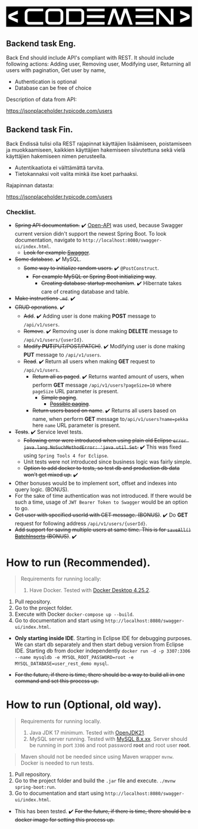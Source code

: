 
<p align="center">
    <img id="codemen" src="codemen.png">
</p>

## Backend task Eng.

Back End should include API's compliant with REST. It should include following actions:
Adding user,
Removing user,
Modifying user,
Returning all users with pagination, 
Get user by name,

- Authentication is optional
- Database can be free of choice

Description of data from API:

https://jsonplaceholder.typicode.com/users

## Backend task Fin.

Back Endissä tulisi olla REST rajapinnat käyttäjien lisäämiseen, poistamiseen ja muokkaamiseen, kaikkien käyttäjien hakemiseen siivutettuna sekä vielä käyttäjien hakemiseen nimen perusteella.

- Autentikaatiota ei välttämättä tarvita.
- Tietokannaksi voit valita minkä itse koet parhaaksi.

Rajapinnan datasta:

https://jsonplaceholder.typicode.com/users

### Checklist.

- ~~Spring API documentation.~~ ✔️
[Open-API](https://springdoc.org/#getting-started) was used, because Swagger current version didn't support the newest Spring Boot. To look documentation, navigate to `http://localhost:8080/swagger-ui/index.html`.
    - ~~Look for example [Swagger](https://www.baeldung.com/swagger-2-documentation-for-spring-rest-api)~~.
- ~~Some database~~. ✔️
MySQL.
    - ~~Some way to initialize random users.~~ ✔️
    `@PostConstruct`.
        - ~~For example MySQL or Spring Boot initializing way~~.
            - ~~Creating database startup mechanism~~. ✔️
            Hibernate takes care of creating database and table. 
- ~~Make instructions `.md`~~. ✔️
- ~~CRUD operations~~. ✔️
    - ~~Add~~. ✔️ 
    Adding user is done making **POST** message to `/api/v1/users`.
    - ~~Remove~~. ✔️ 
    Removing user is done making **DELETE** message to `/api/v1/users/{userId}`.
    - ~~Modify **PUT**(PUT/POST/PATCH)~~. ✔️ 
    Modifying user is done making **PUT** message to `/api/v1/users`.
    - ~~Read~~. ✔️ 
    Return all users when making **GET** request to `/api/v1/users`.
        - ~~Return all as paged~~. ✔️
        Returns wanted amount of users, when perform **GET** message `/api/v1/users?pageSize=10` where `pageSize` URL parameter is present.
            - ~~Simple paging~~.
                - ~~[Possible paging](https://docs.spring.io/spring-data/rest/docs/2.0.0.M1/reference/html/paging-chapter.html)~~.
        - ~~Return users based on name~~. ✔️
        Returns all users based on name, when perform **GET** message to`/api/v1/users?name=pekka` here `name` URL parameter is present.
- ~~Tests~~. ✔️ 
Service level tests. 
    - ~~Following error were introduced when using plain old Eclipse `error java.lang.NoSuchMethodError: 'java.util.Set`.~~ ✔️
    This was fixed using `Spring Tools 4 for Eclipse`.
    - Unit tests were not introduced since business logic was fairly simple.
    - ~~Option to add docker to tests, so test db and production db data won't get mixed up.~~ ✔️
- Other bonuses would be to implement sort, offset and indexes into query logic. (BONUS).
- For the sake of time authentication was not introduced. If there would be such a time, usage of `JWT Bearer Token to Swagger` would be an option to go.
- ~~Get user with specified userId with GET message. (BONUS)~~. ✔️
Do **GET** request for following address `/api/v1/users/{userId}`.
- ~~Add support for saving multiple users at same time. This is for `saveAll()` [BatchInserts](https://www.baeldung.com/spring-data-jpa-batch-inserts) (BONUS)~~. ✔️ 

# How to run (Recommended).

> Requirements for running locally:
> 1. Have Docker. Tested with [Docker Desktop 4.25.2](https://www.docker.com/).

1. Pull repository.
2. Go to the project folder.
3. Execute with Docker `docker-compose up --build`.
4. Go to documentation and start using `http://localhost:8080/swagger-ui/index.html`.

- **Only starting inside IDE**. Starting in Eclipse IDE for debugging purposes. We can start db separately and then start debug version from Eclipse IDE. Starting db from docker independently `docker run -d -p 3307:3306 --name mysqldb -e MYSQL_ROOT_PASSWORD=root -e MYSQL_DATABASE=user_rest_demo mysql`.

- ~~For the future, if there is time, there should be a way to build all in one command and set this process up.~~ 

# How to run (Optional, old way).

> Requirements for running locally.
> 1. Java JDK 17 minimum. Tested with [OpenJDK21](https://jdk.java.net/21/).
> 2. MySQL server running. Tested with [MySQL 8.x.xx](https://dev.mysql.com/downloads/installer/). Server should be running in port `3306` and root password **root** and root user **root**.

> Maven should not be needed since using Maven wrapper `mvnw`. 
> Docker is needed to run tests.

1. Pull repository.
2. Go to the project folder and build the `.jar` file and execute. `./mvnw spring-boot:run`.
3. Go to documentation and start using `http://localhost:8080/swagger-ui/index.html`.

- This has been tested. ✔️
~~For the future, if there is time, there should be a docker image for setting this process up.~~ 
